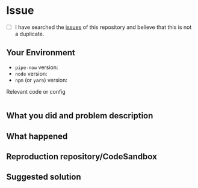 <!-- Provide a general summary of the issue in the Title above -->
<!--
Thanks for your interest in the project ❤️. I appreciate bugs filed and PRs submitted!
Please make sure that you are familiar with and follow the Code of Conduct for
this project (found in the CODE_OF_CONDUCT.md file).

Please fill out this template with all the relevant information so we can
understand what's going on and fix the issue.
-->

# Issue

<!-- Also, to avoid duplicate issues, please check off the following list. -->
<!-- Checked checkbox should look like this: [x] -->

- [ ] I have searched the [issues](https://github.com/GabrielDuarteM/pipe-now/issues) of this repository and believe that this is not a duplicate.

## Your Environment

<!--- Include as many relevant details about the environment with which you experienced the bug. -->

- `pipe-now` version:
- `node` version:
- `npm` (or `yarn`) version:

Relevant code or config

```js
```

## What you did and problem description

<!-- Describe here what you did for the issue to happen and describe what the problem is -->

## What happened

<!-- Please provide the full error message/screenshots/anything -->

## Reproduction repository/CodeSandbox

<!--
If possible, please create a repository/CodeSandbox (https://codesandbox.io) that reproduces the issue with the
minimal amount of code possible.
-->

## Suggested solution

<!-- Describe here what you think would be the best solution for the issue you experienced -->
